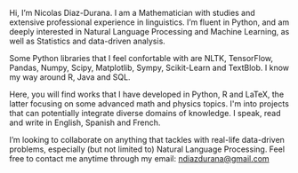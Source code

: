 Hi, I’m Nicolas Diaz-Durana. I am a Mathematician with studies and extensive professional experience in linguistics. I’m fluent in Python, and am deeply interested in Natural Language Processing and Machine Learning, as well as Statistics and data-driven analysis.

Some Python libraries that I feel confortable with are NLTK, TensorFlow, Pandas, Numpy, Scipy, Matplotlib, Sympy, Scikit-Learn and TextBlob. I know my way around R, Java and SQL.

Here, you will find works that I have developed in Python, R and LaTeX, the latter focusing on some advanced math and physics topics. I'm into projects that can potentially integrate diverse domains of knowledge. I speak, read and write in English, Spanish and French.

I’m looking to collaborate on anything that tackles with real-life data-driven problems, especially (but not limited to) Natural Language Processing.
Feel free to contact me anytime through my email: ndiazdurana@gmail.com 

<!---
nykolai-d/nykolai-d is a ✨ special ✨ repository because its `README.md` (this file) appears on your GitHub profile.
You can click the Preview link to take a look at your changes.
--->
